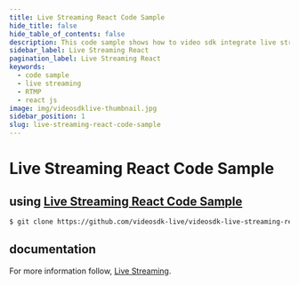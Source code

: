 ```yaml
---
title: Live Streaming React Code Sample
hide_title: false
hide_table_of_contents: false
description: This code sample shows how to video sdk integrate live streaming API using react js.
sidebar_label: Live Streaming React
pagination_label: Live Streaming React
keywords:
  - code sample
  - live streaming
  - RTMP
  - react js
image: img/videosdklive-thumbnail.jpg
sidebar_position: 1
slug: live-streaming-react-code-sample
---
```


# Live Streaming React Code Sample

## using [Live Streaming React Code Sample](https://github.com/videosdk-live/videosdk-live-streaming-react-api-example)

```sh
$ git clone https://github.com/videosdk-live/videosdk-live-streaming-react-api-example
```

## documentation

For more information follow, [Live Streaming](/docs/live-streaming/intro).
